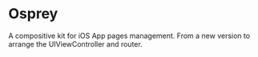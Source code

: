 # Osprey
A compositive kit for iOS App pages management. From a new version to arrange the UIViewController and router.
